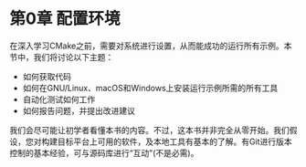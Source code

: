 # 第0章 配置环境

在深入学习CMake之前，需要对系统进行设置，从而能成功的运行所有示例。本节中，我们将讨论以下主题：

* 如何获取代码
* 如何在GNU/Linux、macOS和Windows上安装运行示例所需的所有工具
* 自动化测试如何工作
* 如何报告问题，并提出改进建议

我们会尽可能让初学者看懂本书的内容。不过，这本书并非完全从零开始。我们假设，您对构建目标平台上可用的软件，及本地工具有基本的了解。有Git进行版本控制的基本经验，可与源码库进行“互动"(不是必需)。